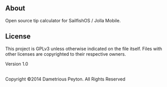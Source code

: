 <h2>About</h2>
Open source tip calculator for SailfishOS / Jolla Mobile.

<h2>License</h2>

This project is GPLv3 unless otherwise indicated on the file itself. Files with other licenses are copyrighted to their respective owners.

Version 1.0

<br>
Copyright ©2014 Dametrious Peyton. All Rights Reserved

